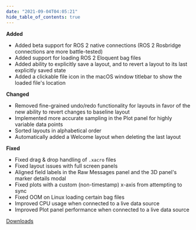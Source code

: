 ```yaml
---
date: "2021-09-04T04:05:21"
hide_table_of_contents: true
---
```


**Added**

- Added beta support for ROS 2 native connections (ROS 2 Rosbridge connections are more battle-tested)
- Added support for loading ROS 2 Eloquent bag files
- Added ability to explicitly save a layout, and to revert a layout to its last explicitly saved state
- Added a clickable file icon in the macOS window titlebar to show the loaded file's location

**Changed**

- Removed fine-grained undo/redo functionality for layouts in favor of the new ability to revert changes to baseline layout
- Implemented more accurate sampling in the Plot panel for highly variable data points
- Sorted layouts in alphabetical order
- Automatically added a Welcome layout when deleting the last layout

**Fixed**

- Fixed drag & drop handling of `.xacro` files
- Fixed layout issues with full screen panels
- Aligned field labels in the Raw Messages panel and the 3D panel's marker details modal
- Fixed plots with a custom (non-timestamp) x-axis from attempting to sync
- Fixed OOM on Linux loading certain bag files
- Improved CPU usage when connected to a live data source
- Improved Plot panel performance when connected to a live data source

[Downloads](https://github.com/foxglove/studio/releases/tag/v0.17.0)
